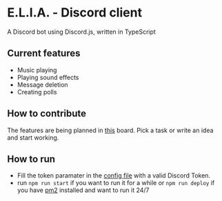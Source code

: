 # E.L.I.A. - Discord client

A Discord bot using Discord.js, written in TypeScript

## Current features
- Music playing
- Playing sound effects
- Message deletion
- Creating polls

## How to contribute

The features are being planned in [this](https://github.com/xShipi/ELIA/projects/1) board. Pick a task or write an idea and start working.

## How to run
- Fill the token paramater in the [config file](src/config.json) with a valid Discord Token.
- run `npm run start` if you want to run it for a while or `npm run deploy` if you have [pm2](https://pm2.keymetrics.io/) installed and want to run it 24/7